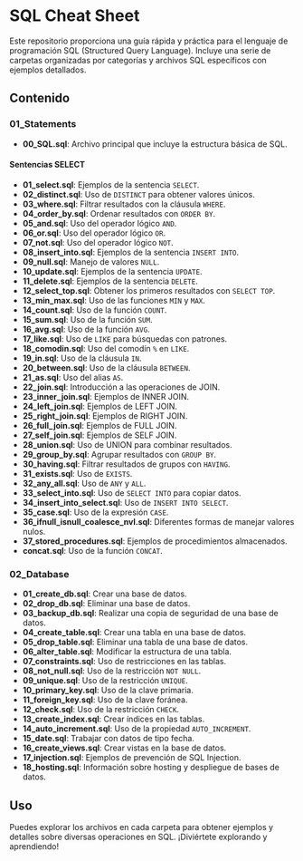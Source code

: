 # SQL Cheat Sheet

Este repositorio proporciona una guía rápida y práctica para el lenguaje de programación SQL (Structured Query Language). Incluye una serie de carpetas organizadas por categorías y archivos SQL específicos con ejemplos detallados.

## Contenido

### 01_Statements
- **00_SQL.sql**: Archivo principal que incluye la estructura básica de SQL.

#### Sentencias SELECT
- **01_select.sql**: Ejemplos de la sentencia `SELECT`.
- **02_distinct.sql**: Uso de `DISTINCT` para obtener valores únicos.
- **03_where.sql**: Filtrar resultados con la cláusula `WHERE`.
- **04_order_by.sql**: Ordenar resultados con `ORDER BY`.
- **05_and.sql**: Uso del operador lógico `AND`.
- **06_or.sql**: Uso del operador lógico `OR`.
- **07_not.sql**: Uso del operador lógico `NOT`.
- **08_insert_into.sql**: Ejemplos de la sentencia `INSERT INTO`.
- **09_null.sql**: Manejo de valores `NULL`.
- **10_update.sql**: Ejemplos de la sentencia `UPDATE`.
- **11_delete.sql**: Ejemplos de la sentencia `DELETE`.
- **12_select_top.sql**: Obtener los primeros resultados con `SELECT TOP`.
- **13_min_max.sql**: Uso de las funciones `MIN` y `MAX`.
- **14_count.sql**: Uso de la función `COUNT`.
- **15_sum.sql**: Uso de la función `SUM`.
- **16_avg.sql**: Uso de la función `AVG`.
- **17_like.sql**: Uso de `LIKE` para búsquedas con patrones.
- **18_comodin.sql**: Uso del comodín `%` en `LIKE`.
- **19_in.sql**: Uso de la cláusula `IN`.
- **20_between.sql**: Uso de la cláusula `BETWEEN`.
- **21_as.sql**: Uso del alias `AS`.
- **22_join.sql**: Introducción a las operaciones de JOIN.
- **23_inner_join.sql**: Ejemplos de INNER JOIN.
- **24_left_join.sql**: Ejemplos de LEFT JOIN.
- **25_right_join.sql**: Ejemplos de RIGHT JOIN.
- **26_full_join.sql**: Ejemplos de FULL JOIN.
- **27_self_join.sql**: Ejemplos de SELF JOIN.
- **28_union.sql**: Uso de UNION para combinar resultados.
- **29_group_by.sql**: Agrupar resultados con `GROUP BY`.
- **30_having.sql**: Filtrar resultados de grupos con `HAVING`.
- **31_exists.sql**: Uso de `EXISTS`.
- **32_any_all.sql**: Uso de `ANY` y `ALL`.
- **33_select_into.sql**: Uso de `SELECT INTO` para copiar datos.
- **34_insert_into_select.sql**: Uso de `INSERT INTO SELECT`.
- **35_case.sql**: Uso de la expresión `CASE`.
- **36_ifnull_isnull_coalesce_nvl.sql**: Diferentes formas de manejar valores nulos.
- **37_stored_procedures.sql**: Ejemplos de procedimientos almacenados.
- **concat.sql**: Uso de la función `CONCAT`.

### 02_Database
- **01_create_db.sql**: Crear una base de datos.
- **02_drop_db.sql**: Eliminar una base de datos.
- **03_backup_db.sql**: Realizar una copia de seguridad de una base de datos.
- **04_create_table.sql**: Crear una tabla en una base de datos.
- **05_drop_table.sql**: Eliminar una tabla de una base de datos.
- **06_alter_table.sql**: Modificar la estructura de una tabla.
- **07_constraints.sql**: Uso de restricciones en las tablas.
- **08_not_null.sql**: Uso de la restricción `NOT NULL`.
- **09_unique.sql**: Uso de la restricción `UNIQUE`.
- **10_primary_key.sql**: Uso de la clave primaria.
- **11_foreign_key.sql**: Uso de la clave foránea.
- **12_check.sql**: Uso de la restricción `CHECK`.
- **13_create_index.sql**: Crear índices en las tablas.
- **14_auto_increment.sql**: Uso de la propiedad `AUTO_INCREMENT`.
- **15_date.sql**: Trabajar con datos de tipo fecha.
- **16_create_views.sql**: Crear vistas en la base de datos.
- **17_injection.sql**: Ejemplos de prevención de SQL Injection.
- **18_hosting.sql**: Información sobre hosting y despliegue de bases de datos.

## Uso

Puedes explorar los archivos en cada carpeta para obtener ejemplos y detalles sobre diversas operaciones en SQL. ¡Diviértete explorando y aprendiendo!
